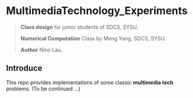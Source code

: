 # MultimediaTechnology_Experiments

> **Class design** for junior students of SDCS, SYSU. 
> 
> **Numerical Computation** Class by Meng Yang, SDCS, SYSU. 
> 
> **Author** Nino Lau.


## Introduce

This repo provides implementations of some classic **multimedia tech** problems. (To be continued ...)

